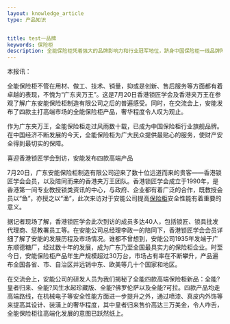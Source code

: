 ```yaml
---
layout: knowledge_article
type: 产品知识


title: test一品牌
keywords: 保险柜
description: 全能保险柜凭着强大的品牌影响力和行业冠军地位，跻身中国保险柜一线品牌阵营，全能要打造中国保险柜第一品牌也并非痴人说梦
---
```

本报讯：

全能保险柜不管在用材、做工、技术、销量，抑或是创新、售后服务等方面都有着卓越的表现，不愧为“广东夹万王”。这是7月20日香港锁匠学会及香港夹万王在参观了解广东安能保险柜制造有限公司之后的普遍感受。同时，在交流会上，安能发布了四款主打高端市场的全能保险柜产品，奢华程度令人叹为观止。

作为广东夹万王，全能保险柜走过风雨数十载，已成为中国保险柜行业旗舰品牌。在中国经济不断发展的今天，全能保险柜为广大民众提供最贴心的服务，使财产安全得到最切实的保障。

喜迎香港锁匠学会到访，安能发布四款高端产品

7月20日，广东安能保险柜制造有限公司迎来了数十位远道而来的贵客——香港锁匠学会会员，以及陪同而来的香港夹万王团队。香港锁匠学会成立于1990年，是香港第一间专业教授锁类资讯的中心，与政府、企业都有着广泛的合作，既教授会员以“鱼”，亦授之以“渔”，此次来访对于安能公司提高[保险柜](http://www.qnnsafe.com/)安全性能有着重要的意义。

据记者现场了解，香港锁匠学会此次到访的成员多达40人，包括锁匠、锁具批发代理商、惩教署员工等。在安能公司总经理李政一的陪同下，香港锁匠学会会员详细了解了安能的发展历程及市场情况。谁都不曾想到，安能公司1935年发端于广东顺德糖厂，经过数十年的发展，成为广东乃至全国最具实力的保险柜企业。时至今日，安能保险柜产品年生产规模超过30万台，市场占有率在不断攀升，产品遍布全国各省、市、自治区并远销中东、欧美等几十个国家和地区。

在交流会上，安能公司的研发人员为我们揭秘了全能四款高端保险柜新品：全能?皇者归来、全能?风生水起珍藏版、全能?佛罗伦萨以及全能?可拉。四款产品均走高端路线，在机械电子等安全性能方面进一步提升之外，通过喷漆、真皮内外饰等来提高其设计、装潢上的奢华程度，其中皇者归来售价高达三万美金，令人咋舌，全能保险柜往高端化发展的意图已跃然纸上。
